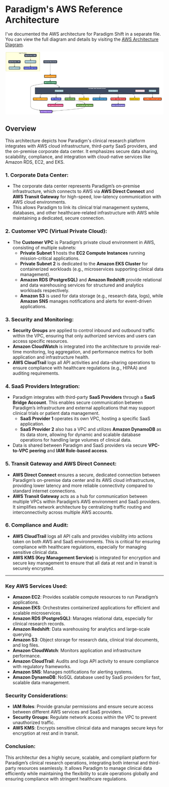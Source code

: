 # Paradigm's AWS Reference Architecture
I've documented the AWS architecture for Paradigm Shift in a separate file. You can view the full diagram and details by visiting the [AWS Architecture Diagram](./AWS.md).

![AWS Architecture Diagram](./aws_architecture_diagram-1.png)
## Overview
This architecture depicts how Paradigm's clinical research platform integrates with AWS cloud infrastructure, third-party SaaS providers, and the on-premise corporate data center. It emphasizes secure data sharing, scalability, compliance, and integration with cloud-native services like Amazon RDS, EC2, and EKS. 

### 1. **Corporate Data Center**:
- The corporate data center represents Paradigm’s on-premise infrastructure, which connects to AWS via **AWS Direct Connect** and **AWS Transit Gateway** for high-speed, low-latency communication with AWS cloud environments.
- This allows Paradigm to link its clinical trial management systems, databases, and other healthcare-related infrastructure with AWS while maintaining a dedicated, secure connection.

### 2. **Customer VPC (Virtual Private Cloud)**:
- The **Customer VPC** is Paradigm’s private cloud environment in AWS, consisting of multiple subnets:
  - **Private Subnet 1** hosts the **EC2 Compute Instances** running mission-critical applications.
  - **Private Subnet 2** is dedicated to the **Amazon EKS Cluster** for containerized workloads (e.g., microservices supporting clinical data management).
  - **Amazon RDS (PostgreSQL)** and **Amazon Redshift** provide relational and data warehousing services for structured and analytics workloads respectively.
  - **Amazon S3** is used for data storage (e.g., research data, logs), while **Amazon SNS** manages notifications and alerts for event-driven applications.
  
### 3. **Security and Monitoring**:
- **Security Groups** are applied to control inbound and outbound traffic within the VPC, ensuring that only authorized services and users can access specific resources.
- **Amazon CloudWatch** is integrated into the architecture to provide real-time monitoring, log aggregation, and performance metrics for both application and infrastructure health.
- **AWS CloudTrail** logs all API activities and data-sharing operations to ensure compliance with healthcare regulations (e.g., HIPAA) and auditing requirements.

### 4. **SaaS Providers Integration**:
- Paradigm integrates with third-party **SaaS Providers** through a **SaaS Bridge Account**. This enables secure communication between Paradigm’s infrastructure and external applications that may support clinical trials or patient data management.
  - **SaaS Provider 1** operates its own VPC, hosting a specific SaaS application.
  - **SaaS Provider 2** also has a VPC and utilizes **Amazon DynamoDB** as its data store, allowing for dynamic and scalable database operations for handling large volumes of clinical data.
- Data is shared between Paradigm and SaaS providers via secure **VPC-to-VPC peering** and **IAM Role-based access**.

### 5. **Transit Gateway and AWS Direct Connect**:
- **AWS Direct Connect** ensures a secure, dedicated connection between Paradigm’s on-premise data center and its AWS cloud infrastructure, providing lower latency and more reliable connectivity compared to standard internet connections.
- **AWS Transit Gateway** acts as a hub for communication between multiple VPCs within Paradigm’s AWS environment and SaaS providers. It simplifies network architecture by centralizing traffic routing and interconnectivity across multiple AWS accounts.

### 6. **Compliance and Audit**:
- **AWS CloudTrail** logs all API calls and provides visibility into actions taken on both AWS and SaaS environments. This is critical for ensuring compliance with healthcare regulations, especially for managing sensitive clinical data.
- **AWS KMS (Key Management Service)** is integrated for encryption and secure key management to ensure that all data at rest and in transit is securely encrypted.

---

### **Key AWS Services Used**:
- **Amazon EC2**: Provides scalable compute resources to run Paradigm’s applications.
- **Amazon EKS**: Orchestrates containerized applications for efficient and scalable microservices.
- **Amazon RDS (PostgreSQL)**: Manages relational data, especially for clinical research records.
- **Amazon Redshift**: Data warehousing for analytics and large-scale querying.
- **Amazon S3**: Object storage for research data, clinical trial documents, and log files.
- **Amazon CloudWatch**: Monitors application and infrastructure performance.
- **Amazon CloudTrail**: Audits and logs API activity to ensure compliance with regulatory frameworks.
- **Amazon SNS**: Manages notifications for alerting systems.
- **Amazon DynamoDB**: NoSQL database used by SaaS providers for fast, scalable data management.

### **Security Considerations**:
- **IAM Roles**: Provide granular permissions and ensure secure access between different AWS services and SaaS providers.
- **Security Groups**: Regulate network access within the VPC to prevent unauthorized traffic.
- **AWS KMS**: Encrypts sensitive clinical data and manages secure keys for encryption at rest and in transit.

### **Conclusion**:
This architectur des a highly secure, scalable, and compliant platform for Paradigm’s clinical research operations, integrating both internal and third-party resources seamlessly. It allows Paradigm to manage clinical data efficiently while maintaining the flexibility to scale operations globally and ensuring compliance with stringent healthcare regulations.
